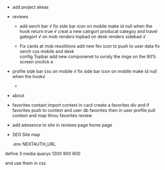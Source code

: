 * add project alieas

* reviews
  - add serch bar √
   fix side bar icon on mobile make id null when the hook return true √
   creat a new catrgort producat categoy and travel gategort √
   on mob renders topbad on desk renders sidebad √

   - Fix cards at mob resolitions
      add new fev icon to push to user data 
     fix serch css mobile and desk  
     config Topbar
     add new componenet to ovraly the imge on the 90% screen onclick e
     

* profile
   side bar css on mobile √
   fix side bar icon on mobile make id null when the hook√ 
   
   -

* about 
 
* favorites contaxt 
    import context in card create a favorites div and if favorites push to context and user db favorites 
    then in user profile pull context and map throu favorites review

* add adesence to site in reviews page home page 

* SEO 
  Site map  

  .env 
  NEXTAUTH_URL


 define 3 media quarys  1200 900  600 

 and use them in css 